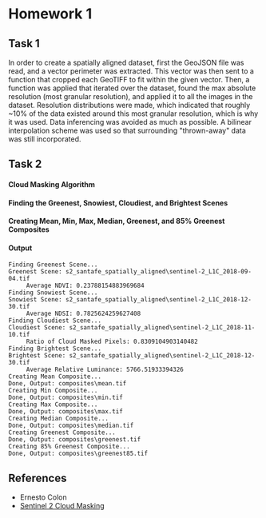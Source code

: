 # Homework 1

## Task 1

In order to create a spatially aligned dataset, first the GeoJSON file was read, and a vector perimeter was extracted.
This vector was then sent to a function that cropped each GeoTIFF to fit within the given vector.
Then, a function was applied that iterated over the dataset, found the max absolute resolution (most granular resolution), and applied it to all the images in the dataset.
Resolution distributions were made, which indicated that roughly ~10% of the data existed around this most granular resolution, which is why it was used.
Data inferencing was avoided as much as possible.
A bilinear interpolation scheme was used so that surrounding "thrown-away" data was still incorporated.

## Task 2

#### Cloud Masking Algorithm

#### Finding the Greenest, Snowiest, Cloudiest, and Brightest Scenes

#### Creating Mean, Min, Max, Median, Greenest, and 85% Greenest Composites

#### Output

    Finding Greenest Scene...
    Greenest Scene: s2_santafe_spatially_aligned\sentinel-2_L1C_2018-09-04.tif
         Average NDVI: 0.23788154883969684
    Finding Snowiest Scene...
    Snowiest Scene: s2_santafe_spatially_aligned\sentinel-2_L1C_2018-12-30.tif
         Average NDSI: 0.7825624259627408
    Finding Cloudiest Scene...
    Cloudiest Scene: s2_santafe_spatially_aligned\sentinel-2_L1C_2018-11-10.tif
         Ratio of Cloud Masked Pixels: 0.8309104903140482
    Finding Brightest Scene...
    Brightest Scene: s2_santafe_spatially_aligned\sentinel-2_L1C_2018-12-30.tif
         Average Relative Luminance: 5766.51933394326
    Creating Mean Composite...
    Done, Output: composites\mean.tif
    Creating Min Composite...
    Done, Output: composites\min.tif
    Creating Max Composite...
    Done, Output: composites\max.tif
    Creating Median Composite...
    Done, Output: composites\median.tif
    Creating Greenest Composite...
    Done, Output: composites\greenest.tif
    Creating 85% Greenest Composite...
    Done, Output: composites\greenest85.tif

## References

 - Ernesto Colon
 - [Sentinel 2 Cloud Masking](https://sentinel.esa.int/web/sentinel/technical-guides/sentinel-2-msi/level-1c/cloud-masks)